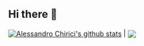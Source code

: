 ## Hi there 👋

<a href="https://github.com/alexdeveloper24"><img align="center" src="https://github-readme-stats.vercel.app/api?username=alexdeveloper24&show_icons=true&include_all_commits=true&theme=buefy&hide_border=true" alt="Alessandro Chirici's github stats" /></a> | <a href="https://github.com/anuraghazra/github-readme-stats"><img align="center" src="https://github-readme-stats.vercel.app/api/top-langs/?username=alexdeveloper24&layout=compact&theme=buefy&hide_border=true" /></a>

<!--
**alexdeveloper24/alexdeveloper24** is a ✨ _special_ ✨ repository because its `README.md` (this file) appears on your GitHub profile.

Here are some ideas to get you started:

- 🔭 I’m currently working on ...
- 🌱 I’m currently learning ...
- 👯 I’m looking to collaborate on ...
- 🤔 I’m looking for help with ...
- 💬 Ask me about ...
- 📫 How to reach me: ...
- 😄 Pronouns: ...
- ⚡ Fun fact: ...
-->
